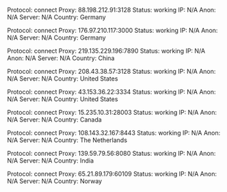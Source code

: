 Protocol: connect
Proxy: 88.198.212.91:3128
Status: working
IP: N/A
Anon: N/A
Server: N/A
Country: Germany

Protocol: connect
Proxy: 176.97.210.117:3000
Status: working
IP: N/A
Anon: N/A
Server: N/A
Country: Germany

Protocol: connect
Proxy: 219.135.229.196:7890
Status: working
IP: N/A
Anon: N/A
Server: N/A
Country: China

Protocol: connect
Proxy: 208.43.38.57:3128
Status: working
IP: N/A
Anon: N/A
Server: N/A
Country: United States

Protocol: connect
Proxy: 43.153.36.22:3334
Status: working
IP: N/A
Anon: N/A
Server: N/A
Country: United States

Protocol: connect
Proxy: 15.235.10.31:28003
Status: working
IP: N/A
Anon: N/A
Server: N/A
Country: Canada

Protocol: connect
Proxy: 108.143.32.167:8443
Status: working
IP: N/A
Anon: N/A
Server: N/A
Country: The Netherlands

Protocol: connect
Proxy: 139.59.79.56:8080
Status: working
IP: N/A
Anon: N/A
Server: N/A
Country: India

Protocol: connect
Proxy: 65.21.89.179:60109
Status: working
IP: N/A
Anon: N/A
Server: N/A
Country: Norway

